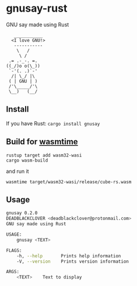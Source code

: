 # gnusay-rust
GNU say made using Rust

```
   ___________ 
  <I love GNU!>
   ----------- 
    \   / 
     \ / 
 .= .-_-. =.
((_/)o o(\_)) 
 `-'(. .)`-' 
  /| \_/ |\ 
 ( | GNU | ) 
 /'\_____/'\ 
 \__)   (__/
```

## Install

If you have Rust: `cargo install gnusay`

## Build for [wasmtime](https://github.com/bytecodealliance/wasmtime)

```
rustup target add wasm32-wasi
cargo wasm-build
```

and run it

```
wasmtime target/wasm32-wasi/release/cube-rs.wasm
```

## Usage

```bash
gnusay 0.2.0
DEADBLACKCLOVER <deadblackclover@protonmail.com>
GNU say made using Rust

USAGE:
    gnusay <TEXT>

FLAGS:
    -h, --help       Prints help information
    -V, --version    Prints version information

ARGS:
    <TEXT>    Text to display
```
